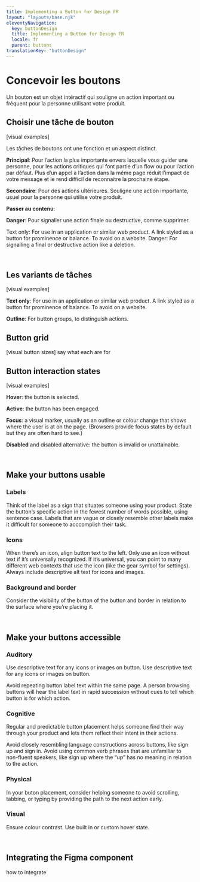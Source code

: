 ```yaml
---
title: Implementing a Button for Design FR
layout: "layouts/base.njk"
eleventyNavigation:
  key: buttonDesign
  title: Implementing a Button for Design FR
  locale: fr
  parent: buttons
translationKey: "buttonDesign"
---
```


# Concevoir les boutons

Un bouton est un objet intéractif qui souligne un action important ou fréquent pour la personne utilisant votre produit.

## Choisir une tâche de bouton

[visual examples]

Les tâches de boutons ont une fonction et un aspect distinct. 

**Principal**:  Pour l’action la plus importante envers laquelle vous guider une personne, pour les actions critiques qui font partie d’un flow ou pour l’action par défaut. Plus d’un appel à l’action dans la même page réduit l’impact de votre message et le rend difficil de reconnaitre la prochaine étape.

**Secondaire**: Pour des actions ultérieures. Souligne une action importante, usuel pour la personne qui utilise votre produit. 

**Passer au contenu**:  

**Danger**: Pour signaller une action finale ou destructive, comme supprimer. 


Text only:  For use in an application or similar web product. A link styled as a button for prominence or balance.  To avoid on a website. 
Danger: For signalling a final or destructive action like a deletion. 

<br />

## Les variants de tâches

[visual examples]

**Text only**: For use in an application or similar web product. A link styled as a button for prominence of balance. To avoid on a website.

**Outline**: For button groups, to distinguish actions. 

## Button grid

[visual button sizes]
say what each are for

## Button interaction states

[visual examples]

**Hover**: the button is selected.

**Active**: the button has been engaged.

**Focus**: a visual marker, usually as an outline or colour change that shows where the user is at on the page. (Browsers provide focus states by default but they are often hard to see.)

**Disabled** and disabled alternative: the button is invalid or unattainable.

<br/>

## Make your buttons usable

### Labels

Think of the label as a sign that situates someone using your product. State the button’s specific action in the fewest number of words possible, using sentence case. Labels that are vague or closely resemble other labels make it difficult for someone to acccomplish their task.

### Icons

When there’s an icon, align button text to the left.  Only use an icon without text if it’s universally recognized. If it’s universal, you can point to many different web contexts that use the icon (like the gear symbol for settings). Always include descriptive alt text for icons and images. 

### Background and border

Consider the visibility of the button of the button and border in relation to the surface where you’re placing it.  

<br/>

## Make your buttons accessible

### Auditory

Use descriptive text for any icons or images on button. Use descriptive text for any icons or images on button.

Avoid repeating button label text within the same page. A person browsing buttons will hear the label text in rapid succession without cues to tell which button is for which action. 

### Cognitive

Regular and predictable button placement helps someone find their way through your product and lets them reflect their intent in their actions. 

Avoid closely resembling language constructions across buttons, like sign up and sign in. Avoid using common verb phrases that are unfamiliar to non-fluent speakers, like sign up where the “up” has no meaning in relation to the action.  

### Physical

In your buton placement, consider helping someone to avoid scrolling, tabbing, or typing by providing the path to the next action early. 

### Visual

Ensure colour contrast. Use built in or custom hover state.

<br/>

## Integrating the Figma component

how to integrate
